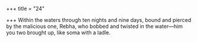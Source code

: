 +++
title = "24"

+++
Within the waters through ten nights and nine days, bound and pierced  by the malicious one,
Rebha, who bobbed and twisted in the water—him you two brought  up, like soma with a ladle.